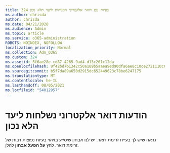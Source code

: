 ```yaml
---
title: 324 בעיות עם דואר אלקטרוני המנוהות ליעד הלא נכון
ms.author: chrisda
author: chrisda
ms.date: 04/21/2020
ms.audience: Admin
ms.topic: article
ms.service: o365-administration
ROBOTS: NOINDEX, NOFOLLOW
localization_priority: Normal
ms.collection: Adm_O365
ms.custom: 324
ms.assetid: 5f6ae28e-cd87-4265-9ad4-d13c201c12da
ms.openlocfilehash: 9f42bd7b1342c50a189b5aaea9ed90dfa6ae8c10ce2721110c69d636de0f6181
ms.sourcegitcommit: b5f7da89a650d2915dc652449623c78be6247175
ms.translationtype: MT
ms.contentlocale: he-IL
ms.lasthandoff: 08/05/2021
ms.locfileid: "54012957"
---
```

# <a name="email-messages-are-going-to-the-wrong-destination"></a>הודעות דואר אלקטרוני נשלחות ליעד הלא נכון

נראה שיש לך בעיית זרימת דואר. יש לנו אבחון שיסייע בזיהוי בעיות נפוצות רבות של זרימת דואר. לחץ **על הפעל אבחון** להלן.
